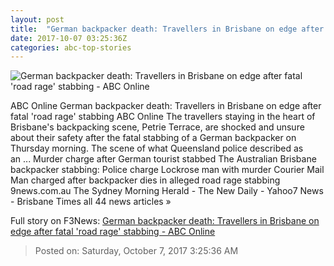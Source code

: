 ```yaml
---
layout: post
title:  "German backpacker death: Travellers in Brisbane on edge after fatal 'road rage' stabbing - ABC Online"
date: 2017-10-07 03:25:36Z
categories: abc-top-stories
---
```


![German backpacker death: Travellers in Brisbane on edge after fatal 'road rage' stabbing - ABC Online](http://www.abc.net.au/news/image/9026554-1x1-700x700.jpg)

ABC Online German backpacker death: Travellers in Brisbane on edge after fatal 'road rage' stabbing ABC Online The travellers staying in the heart of Brisbane's backpacking scene, Petrie Terrace, are shocked and unsure about their safety after the fatal stabbing of a German backpacker on Thursday morning. The scene of what Queensland police described as an ... Murder charge after German tourist stabbed The Australian Brisbane backpacker stabbing: Police charge Lockrose man with murder Courier Mail Man charged after backpacker dies in alleged road rage stabbing 9news.com.au The Sydney Morning Herald - The New Daily - Yahoo7 News - Brisbane Times all 44 news articles »


Full story on F3News: [German backpacker death: Travellers in Brisbane on edge after fatal 'road rage' stabbing - ABC Online](http://www.f3nws.com/n/sT4QXB)

> Posted on: Saturday, October 7, 2017 3:25:36 AM
